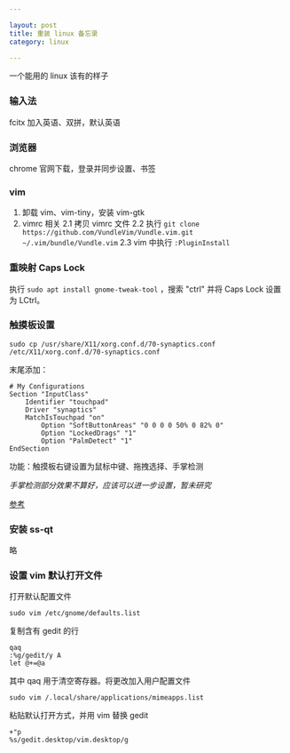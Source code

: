```yaml
---

layout: post
title: 重装 linux 备忘录
category: linux

---
```


一个能用的 linux 该有的样子

<!--description-->

### 输入法
fcitx 加入英语、双拼，默认英语

### 浏览器
chrome 官网下载，登录并同步设置、书签

### vim
1. 卸载 vim、vim-tiny，安装 vim-gtk
2. vimrc 相关
    2.1 拷贝 vimrc 文件
    2.2 执行 `git clone https://github.com/VundleVim/Vundle.vim.git ~/.vim/bundle/Vundle.vim`
    2.3 vim 中执行 `:PluginInstall`

### 重映射 Caps Lock
执行 `sudo apt install gnome-tweak-tool` ，搜索 "ctrl" 并将 Caps Lock 设置为 LCtrl。

### 触摸板设置

    sudo cp /usr/share/X11/xorg.conf.d/70-synaptics.conf /etc/X11/xorg.conf.d/70-synaptics.conf

末尾添加：

    # My Configurations
    Section "InputClass"
        Identifier "touchpad"
        Driver "synaptics"
        MatchIsTouchpad "on"
            Option "SoftButtonAreas" "0 0 0 0 50% 0 82% 0"
            Option "LockedDrags" "1"
            Option "PalmDetect" "1"
    EndSection

功能：触摸板右键设置为鼠标中键、拖拽选择、手掌检测

*手掌检测部分效果不算好，应该可以进一步设置，暂未研究*

[ 参考 ](https://wiki.archlinux.org/index.php/Touchpad_Synaptics#xorg.conf.d.2F70-synaptics.conf_does_not_seem_to_apply_in_MATE)

### 安装 ss-qt
略

### 设置 vim 默认打开文件
打开默认配置文件

    sudo vim /etc/gnome/defaults.list

复制含有 gedit 的行

    qaq
    :%g/gedit/y A
    let @+=@a

其中 qaq 用于清空寄存器。将更改加入用户配置文件

    sudo vim /.local/share/applications/mimeapps.list

粘贴默认打开方式，并用 vim 替换 gedit

    +"p
    %s/gedit.desktop/vim.desktop/g
